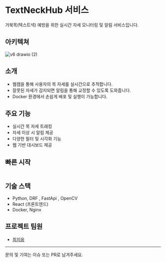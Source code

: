 # TextNeckHub 서비스

거북목(텍스트넥) 예방을 위한 실시간 자세 모니터링 및 알림 서비스입니다.


## 아키텍쳐

![v6 drawio (2)](https://github.com/user-attachments/assets/deb3c478-0d46-485b-99ba-dd0af4be0774)






## 소개
- 웹캠을 통해 사용자의 목 자세를 실시간으로 추적합니다.
- 잘못된 자세가 감지되면 알림을 통해 교정할 수 있도록 도와줍니다.
- Docker 환경에서 손쉽게 배포 및 실행이 가능합니다.

## 주요 기능
- 실시간 목 자세 트래킹
- 자세 이상 시 알림 제공
- 다양한 필터 및 시각화 기능
- 웹 기반 대시보드 제공

## 빠른 시작
```bash

```

## 기술 스택
- Python, DRF , FastApi , OpenCV
- React (프론트엔드)
- Docker, Nginx

## 프로젝트 팀원
- [최지웅](https://github.com/creepereye1204)

---
문의 및 기여는 이슈 또는 PR로 남겨주세요.
